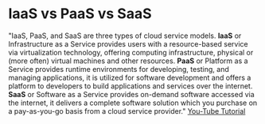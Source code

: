 # IaaS vs PaaS vs SaaS

"IaaS, PaaS, and SaaS are three types of cloud service models. **IaaS** or Infrastructure as a Service provides users with a resource-based service via virtualization technology, offering computing infrastructure, physical or (more often) virtual machines and other resources. **PaaS** or Platform as a Service provides runtime environments for developing, testing, and managing applications, it is utilized for software development and offers a platform to developers to build applications and services over the internet. **SaaS** or Software as a Service provides on-demand software accessed via the internet, it delivers a complete software solution which you purchase on a pay-as-you-go basis from a cloud service provider."
[You-Tube Tutorial](https://youtu.be/9CVBohl6w0Q?si=cEDnXpd1sGkpf0K2)
